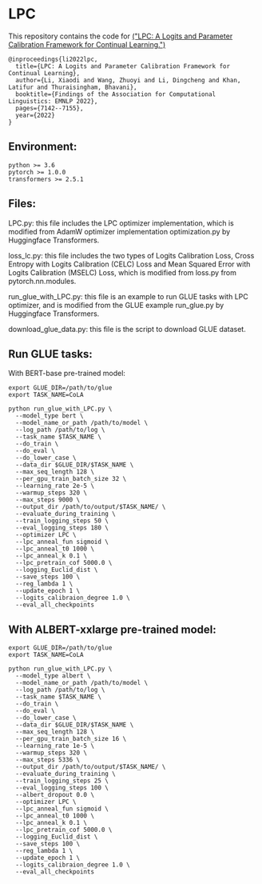 # LPC

This repository contains the code for [("LPC: A Logits and Parameter Calibration Framework for Continual Learning.")](https://aclanthology.org/2022.findings-emnlp.529/) 

```
@inproceedings{li2022lpc,
  title={LPC: A Logits and Parameter Calibration Framework for Continual Learning},
  author={Li, Xiaodi and Wang, Zhuoyi and Li, Dingcheng and Khan, Latifur and Thuraisingham, Bhavani},
  booktitle={Findings of the Association for Computational Linguistics: EMNLP 2022},
  pages={7142--7155},
  year={2022}
}
```

## Environment:

```
python >= 3.6
pytorch >= 1.0.0
transformers >= 2.5.1
```

## Files:

LPC.py: this file includes the LPC optimizer implementation, which is modified from AdamW optimizer implementation optimization.py by Huggingface Transformers.

loss_lc.py: this file includes the two types of Logits Calibration Loss, Cross Entropy with Logits Calibration (CELC) Loss and Mean Squared Error with Logits Calibration (MSELC) Loss, which is modified from loss.py from pytorch.nn.modules.

run_glue_with_LPC.py: this file is an example to run GLUE tasks with LPC optimizer, and is modified from the GLUE example run_glue.py by Huggingface Transformers.

download_glue_data.py: this file is the script to download GLUE dataset.


## Run GLUE tasks:

With BERT-base pre-trained model:

```
export GLUE_DIR=/path/to/glue
export TASK_NAME=CoLA

python run_glue_with_LPC.py \
  --model_type bert \
  --model_name_or_path /path/to/model \
  --log_path /path/to/log \
  --task_name $TASK_NAME \
  --do_train \
  --do_eval \
  --do_lower_case \
  --data_dir $GLUE_DIR/$TASK_NAME \
  --max_seq_length 128 \
  --per_gpu_train_batch_size 32 \
  --learning_rate 2e-5 \
  --warmup_steps 320 \
  --max_steps 9000 \
  --output_dir /path/to/output/$TASK_NAME/ \
  --evaluate_during_training \
  --train_logging_steps 50 \
  --eval_logging_steps 180 \
  --optimizer LPC \
  --lpc_anneal_fun sigmoid \
  --lpc_anneal_t0 1000 \
  --lpc_anneal_k 0.1 \
  --lpc_pretrain_cof 5000.0 \
  --logging_Euclid_dist \
  --save_steps 100 \
  --reg_lambda 1 \
  --update_epoch 1 \
  --logits_calibraion_degree 1.0 \
  --eval_all_checkpoints
```

## With ALBERT-xxlarge pre-trained model:

```
export GLUE_DIR=/path/to/glue
export TASK_NAME=CoLA

python run_glue_with_LPC.py \
  --model_type albert \
  --model_name_or_path /path/to/model \
  --log_path /path/to/log \
  --task_name $TASK_NAME \
  --do_train \
  --do_eval \
  --do_lower_case \
  --data_dir $GLUE_DIR/$TASK_NAME \
  --max_seq_length 128 \
  --per_gpu_train_batch_size 16 \
  --learning_rate 1e-5 \
  --warmup_steps 320 \
  --max_steps 5336 \
  --output_dir /path/to/output/$TASK_NAME/ \
  --evaluate_during_training \
  --train_logging_steps 25 \
  --eval_logging_steps 100 \
  --albert_dropout 0.0 \
  --optimizer LPC \
  --lpc_anneal_fun sigmoid \
  --lpc_anneal_t0 1000 \
  --lpc_anneal_k 0.1 \
  --lpc_pretrain_cof 5000.0 \
  --logging_Euclid_dist \
  --save_steps 100 \
  --reg_lambda 1 \
  --update_epoch 1 \
  --logits_calibraion_degree 1.0 \
  --eval_all_checkpoints 
```
